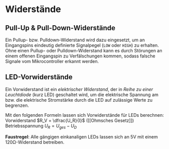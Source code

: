 # Widerstände

## Pull-Up & Pull-Down-Widerstände
Ein Pullup- bzw. Pulldown-Widerstand wird dazu eingesetzt, um an Eingangspins eindeutig definierte Signalpegel (`LOW` oder `HIGH`) zu erhalten. Ohne einen Pullup- oder Pulldown-Widerstand kann es durch Störungen an einem offenen Eingangspin zu Verfälschungen kommen, sodass falsche Signale vom Mikrocontroller erkannt werden.

## LED-Vorwiderstände
Ein Vorwiderstand ist ein *elektrischer Widerstand*, der in *Reihe zu einer Leuchtdiode* (kurz LED) geschaltet wird, um die elektrische Spannung am bzw. die elektrische Stromstärke durch die LED auf zulässige Werte zu begrenzen.

Mit den folgenden Formeln lassen sich Vorwiderstände für LEDs berechnen:
Vorwiderstand $R_V = \dfrac{U_R}{I}$ ([[Ohmsches Gesetz]])
Betriebsspannung $U_R = U_{ges} - U_D$

**Faustregel**: Alle gängigen einkanaligen LEDs lassen sich an 5V mit einem 120Ω-Widerstand betreiben.
